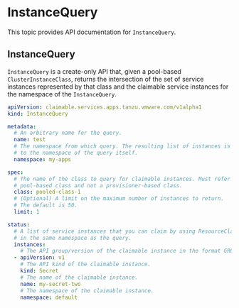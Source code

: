 # InstanceQuery

This topic provides API documentation for `InstanceQuery`.

## <a id="instancequery"></a> InstanceQuery

`InstanceQuery` is a create-only API that, given a pool-based `ClusterInstanceClass`, returns the
intersection of the set of service instances represented by that class and the claimable service instances
for the namespace of the `InstanceQuery`.

```yaml
apiVersion: claimable.services.apps.tanzu.vmware.com/v1alpha1
kind: InstanceQuery

metadata:
  # An arbitrary name for the query.
  name: test
  # The namespace from which query. The resulting list of instances is specific
  # to the namespace of the query itself.
  namespace: my-apps

spec:
  # The name of the class to query for claimable instances. Must refer to a
  # pool-based class and not a provisioner-based class.
  class: pooled-class-1
  # (Optional) A limit on the maximum number of instances to return.
  # The default is 50.
  limit: 1

status:
  # A list of service instances that you can claim by using ResourceClaims created
  # in the same namespace as the query.
  instances:
    # The API group/version of the claimable instance in the format GROUP/VERSION.
  - apiVersion: v1
    # The API kind of the claimable instance.
    kind: Secret
    # The name of the claimable instance.
    name: my-secret-two
    # The namespace of the claimable instance.
    namespace: default
```
